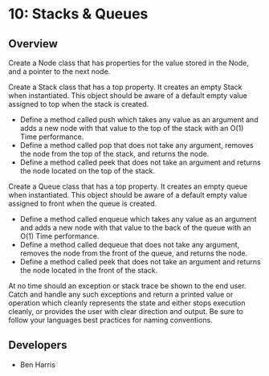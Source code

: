 # 10: Stacks & Queues
## Overview
Create a Node class that has properties for the value stored in the Node, and a pointer to the next node.

Create a Stack class that has a top property. It creates an empty Stack when instantiated. This object should be aware of a default empty value assigned to top when the stack is created.
- Define a method called push which takes any value as an argument and adds a new node with that value to the top of the stack with an O(1) Time performance.
- Define a method called pop that does not take any argument, removes the node from the top of the stack, and returns the node.
- Define a method called peek that does not take an argument and returns the node located on the top of the stack.

Create a Queue class that has a top property. It creates an empty queue when instantiated. This object should be aware of a default empty value assigned to front when the queue is created.
- Define a method called enqueue which takes any value as an argument and adds a new node with that value to the back of the queue with an O(1) Time performance.
- Define a method called dequeue that does not take any argument, removes the node from the front of the queue, and returns the node.
- Define a method called peek that does not take an argument and returns the node located in the front of the stack.

At no time should an exception or stack trace be shown to the end user. Catch and handle any such exceptions and return a printed value or operation which cleanly represents the state and either stops execution cleanly, or provides the user with clear direction and output. Be sure to follow your languages best practices for naming conventions.

## Developers
* Ben Harris

